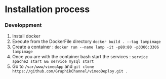 # Installation process 
### Developpment
 1. Install docker
 2. Execute from the DockerFile directory `docker build . --tag lampimage`
 3. Create a container : `docker run --name lamp -it -p80:80 -p3306:3306 lampimage`  
 4. Once you are with the container bash start the services : `service apache2 start && service mysql start`
 5. Go to `/var/www/vimeoApp` and `git clone https://github.com/GraphikChannel/vimeoDeploy.git .`

